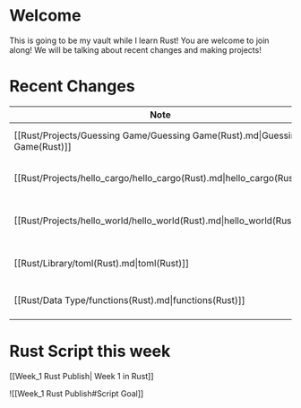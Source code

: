 # Welcome

This is going to be my vault while I learn Rust! You are welcome to join along! We will be talking about recent changes and making projects! 

# Recent Changes


| Note                                                                        | Modified               | Language |
| --------------------------------------------------------------------------- | ---------------------- | -------- |
| [[Rust/Projects/Guessing Game/Guessing Game(Rust).md\|Guessing Game(Rust)]] | Oct 7, 2024, 4:49 PM   | Rust     |
| [[Rust/Projects/hello_cargo/hello_cargo(Rust).md\|hello_cargo(Rust)]]       | Oct 2, 2024, 6:20 PM   | Rust     |
| [[Rust/Projects/hello_world/hello_world(Rust).md\|hello_world(Rust)]]       | Sep 29, 2024, 12:44 PM | Rust     |
| [[Rust/Library/toml(Rust).md\|toml(Rust)]]                                  | Sep 28, 2024, 4:27 PM  | Rust     |
| [[Rust/Data Type/functions(Rust).md\|functions(Rust)]]                      | Sep 27, 2024, 2:30 PM  | Rust     |


# Rust Script this week

[[Week_1 Rust Publish| Week 1 in Rust]]

![[Week_1 Rust Publish#Script Goal]] 